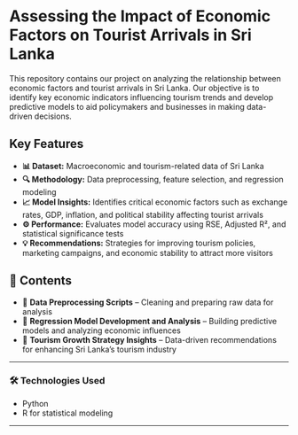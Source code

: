 # **Assessing the Impact of Economic Factors on Tourist Arrivals in Sri Lanka**  

This repository contains our project on analyzing the relationship between economic factors and tourist arrivals in Sri Lanka. Our objective is to identify key economic indicators influencing tourism trends and develop predictive models to aid policymakers and businesses in making data-driven decisions.  

## **Key Features**  

- **📊 Dataset:** Macroeconomic and tourism-related data of Sri Lanka  
- **🔍 Methodology:** Data preprocessing, feature selection, and regression modeling  
- **📈 Model Insights:** Identifies critical economic factors such as exchange rates, GDP, inflation, and political stability affecting tourist arrivals  
- **⚙️ Performance:** Evaluates model accuracy using RSE, Adjusted R², and statistical significance tests  
- **💡 Recommendations:** Strategies for improving tourism policies, marketing campaigns, and economic stability to attract more visitors  

## **📂 Contents**  

- 📌 **Data Preprocessing Scripts** – Cleaning and preparing raw data for analysis  
- 📌 **Regression Model Development and Analysis** – Building predictive models and analyzing economic influences  
- 📌 **Tourism Growth Strategy Insights** – Data-driven recommendations for enhancing Sri Lanka’s tourism industry  

---

### 🛠 **Technologies Used**  
- Python   
- R for statistical modeling  
 

---




